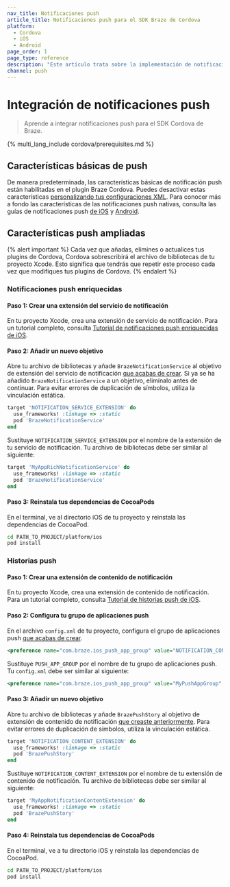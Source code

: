 ```yaml
---
nav_title: Notificaciones push
article_title: Notificaciones push para el SDK Braze de Cordova
platform:
  - Cordova
  - iOS
  - Android
page_order: 1
page_type: reference
description: "Este artículo trata sobre la implementación de notificaciones push en Cordova."
channel: push
---
```


# Integración de notificaciones push

> Aprende a integrar notificaciones push para el SDK Cordova de Braze.

{% multi_lang_include cordova/prerequisites.md %}

## Características básicas de push

De manera predeterminada, las características básicas de notificación push están habilitadas en el plugin Braze Cordova. Puedes desactivar estas características [personalizando tus configuraciones XML]({{site.baseurl}}/developer_guide/platform_integration_guides/cordova/initial_setup/customizations/#customization-options). Para conocer más a fondo las características de las notificaciones push nativas, consulta las guías de notificaciones push [de iOS]({{site.baseurl}}/developer_guide/platform_integration_guides/swift/push_notifications/integration/) y [Android]({{site.baseurl}}/developer_guide/platform_integration_guides/android/push_notifications/android/integration/standard_integration/).

## Características push ampliadas

{% alert important %}
Cada vez que añadas, elimines o actualices tus plugins de Cordova, Cordova sobrescribirá el archivo de bibliotecas de tu proyecto Xcode. Esto significa que tendrás que repetir este proceso cada vez que modifiques tus plugins de Cordova.
{% endalert %}

### Notificaciones push enriquecidas

#### Paso 1: Crear una extensión del servicio de notificación

En tu proyecto Xcode, crea una extensión de servicio de notificación. Para un tutorial completo, consulta [Tutorial de notificaciones push enriquecidas de iOS](https://braze-inc.github.io/braze-swift-sdk/tutorials/braze/b2-rich-push-notifications).

#### Paso 2: Añadir un nuevo objetivo

Abre tu archivo de bibliotecas y añade `BrazeNotificationService` al objetivo de extensión del servicio de notificación [que acabas de crear](#step-1-create-a-notification-service-extension). Si ya se ha añadido `BrazeNotificationService` a un objetivo, elimínalo antes de continuar. Para evitar errores de duplicación de símbolos, utiliza la vinculación estática.

```ruby
target 'NOTIFICATION_SERVICE_EXTENSION' do
  use_frameworks! :linkage => :static
  pod 'BrazeNotificationService'
end
```

Sustituye `NOTIFICATION_SERVICE_EXTENSION` por el nombre de la extensión de tu servicio de notificación. Tu archivo de bibliotecas debe ser similar al siguiente:

```ruby
target 'MyAppRichNotificationService' do
  use_frameworks! :linkage => :static
  pod 'BrazeNotificationService'
end
```

#### Paso 3: Reinstala tus dependencias de CocoaPods

En el terminal, ve al directorio iOS de tu proyecto y reinstala las dependencias de CocoaPod.

```bash
cd PATH_TO_PROJECT/platform/ios
pod install
```

### Historias push

#### Paso 1: Crear una extensión de contenido de notificación

En tu proyecto Xcode, crea una extensión de contenido de notificación. Para un tutorial completo, consulta [Tutorial de historias push de iOS](https://braze-inc.github.io/braze-swift-sdk/tutorials/braze/b3-push-stories/).

#### Paso 2: Configura tu grupo de aplicaciones push

En el archivo `config.xml` de tu proyecto, configura el grupo de aplicaciones push [que acabas de crear](#step-1-create-a-notification-content-extension).

```xml
<preference name="com.braze.ios_push_app_group" value="NOTIFICATION_CONTENT_EXTENTION" />
```

Sustituye `PUSH_APP_GROUP` por el nombre de tu grupo de aplicaciones push. Tu `config.xml` debe ser similar al siguiente:

```xml
<preference name="com.braze.ios_push_app_group" value="MyPushAppGroup" />
```

#### Paso 3: Añadir un nuevo objetivo

Abre tu archivo de bibliotecas y añade `BrazePushStory` al objetivo de extensión de contenido de notificación [ que creaste anteriormente](#step-1-create-a-notification-content-extension). Para evitar errores de duplicación de símbolos, utiliza la vinculación estática.

```ruby
target 'NOTIFICATION_CONTENT_EXTENSION' do
  use_frameworks! :linkage => :static
  pod 'BrazePushStory'
end
```

Sustituye `NOTIFICATION_CONTENT_EXTENSION` por el nombre de tu extensión de contenido de notificación. Tu archivo de bibliotecas debe ser similar al siguiente:

```ruby
target 'MyAppNotificationContentExtension' do
  use_frameworks! :linkage => :static
  pod 'BrazePushStory'
end
```

#### Paso 4: Reinstala tus dependencias de CocoaPods

En el terminal, ve a tu directorio iOS y reinstala las dependencias de CocoaPod.

```bash
cd PATH_TO_PROJECT/platform/ios
pod install
```

